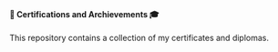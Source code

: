 #### 🏅 Certifications and Archievements 🎓

This repository contains a collection of my certificates and diplomas.
